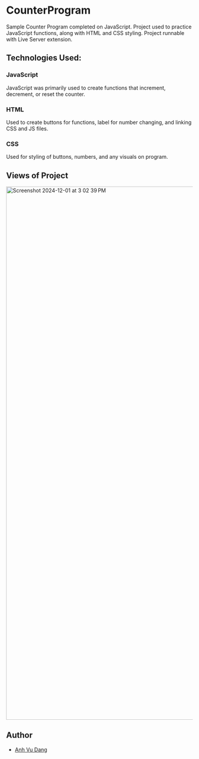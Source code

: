 # CounterProgram
Sample Counter Program completed on JavaScript. Project used to practice JavaScript functions, along with HTML and CSS styling. Project runnable with Live Server extension.

## Technologies Used:

### JavaScript

JavaScript was primarily used to create functions that increment, decrement, or reset the counter.

### HTML

Used to create buttons for functions, label for number changing, and linking CSS and JS files.

### CSS

Used for styling of buttons, numbers, and any visuals on program.

## Views of Project
<img width="1440" alt="Screenshot 2024-12-01 at 3 02 39 PM" src="https://github.com/user-attachments/assets/1ce16e26-76ce-4da7-975a-24db3ee86317">

## Author
- [Anh Vu Dang](https://github.com/mattydang)
